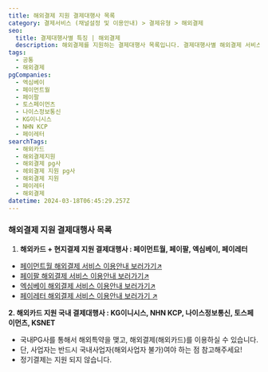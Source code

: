 ```yaml
---
title: 해외결제 지원 결제대행사 목록
category: 결제서비스 (채널설정 및 이용안내) > 결제유형 > 해외결제
seo:
  title: 결제대행사별 특징 | 해외결제
  description: 해외결제를 지원하는 결제대행사 목록입니다. 결제대행사별 해외결제 서비스를 비교,검토하시어 이용하실 결제대행사를 결정하시기 바랍니다.
tags:
  - 공통
  - 해외결제
pgCompanies:
  - 엑심베이
  - 페이먼트월
  - 페이팔
  - 토스페이먼츠
  - 나이스정보통신
  - KG이니시스
  - NHN KCP
  - 페이레터
searchTags:
  - 해외카드
  - 해외결제지원
  - 해외결제 pg사
  - 헤외결제 지원 pg사
  - 해외결제 지원
  - 페이레터
  - 해외결제
datetime: 2024-03-18T06:45:29.257Z
---
```


<Callout content="해외결제를 지원하는 결제대행사 목록과 그 특징을 안내드립니다." />

### **해외결제 지원 결제대행사 목록**

1. **해외카드 + 현지결제 지원 결제대행사 : 페이먼트월, 페이팔, 엑심베이, 페이레터**

- [페이먼트월 해외결제 서비스 이용안내 보러가기↗](/content/paymentwall-international)
- [페이팔 해외결제 서비스 이용안내 보러가기↗](/content/paypal-international)
- [엑심베이 해외결제 서비스 이용안내 보러가기↗](/content/eximbay-international)
- [페이레터 해외결제 서비스 이용안내 보러가기 ↗](https://help.portone.io/content/payletter-international)

**2. 해외카드 지원 국내 결제대행사 :  KG이니시스, NHN KCP, 나이스정보통신, 토스페이먼츠, KSNET**

- 국내PG사를 통해서 해외특약을 맺고, 해외결제(해외카드)를 이용하실 수 있습니다.
- 단, 사업자는 반드시 국내사업자(해외사업자 불가)여야 하는 점 참고해주세요!
- 정기결제는 지원 되지 않습니다.

